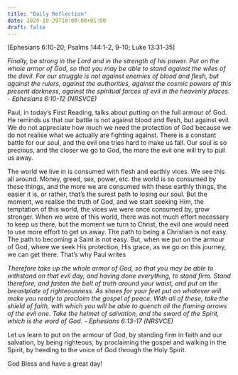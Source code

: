 ```yaml
---
title: "Daily Reflection"
date: 2020-10-29T10:00:00+01:00
draft: false
---
```


[Ephesians 6:10-20; Psalms 144:1-2, 9-10; Luke 13:31-35]

_Finally, be strong in the Lord and in the strength of his power. Put on the whole armor of God, so that you may be able to stand against the wiles of the devil. For our struggle is not against enemies of blood and flesh, but against the rulers, against the authorities, against the cosmic powers of this present darkness, against the spiritual forces of evil in the heavenly places. - Ephesians 6:10-12 (NRSVCE)_

Paul, in today’s First Reading, talks about putting on the full armour of God. He reminds us that our battle is not against blood and flesh, but against evil. We do not appreciate how much we need the protection of God because we do not realise what we actually are fighting against. There is a constant battle for our soul, and the evil one tries hard to make us fall. Our soul is so precious, and the closer we go to God, the more the evil one will try to pull us away.

The world we live in is consumed with flesh and earthly vices. We see this all around. Money, greed, sex, power, etc. the world is so consumed by these things, and the more we are consumed with these earthly things, the easier it is, or rather, that’s the surest path to losing our soul. But the moment, we realise the truth of God, and we start seeking Him, the temptation of this world, the vices we were once consumed by, grow stronger. When we were of this world, there was not much effort necessary to keep us there, but the moment we turn to Christ, the evil one would need to use more effort to get us away. The path to being a Christian is not easy. The path to becoming a Saint is not easy. But, when we put on the armour of God, where we seek His protection, His grace, as we go on this journey, we can get there. That’s why Paul writes

_Therefore take up the whole armor of God, so that you may be able to withstand on that evil day, and having done everything, to stand firm. Stand therefore, and fasten the belt of truth around your waist, and put on the breastplate of righteousness. As shoes for your feet put on whatever will make you ready to proclaim the gospel of peace. With all of these, take the shield of faith, with which you will be able to quench all the flaming arrows of the evil one. Take the helmet of salvation, and the sword of the Spirit, which is the word of God. - Ephesians 6:13-17 (NRSVCE)_

Let us learn to put on the armour of God, by standing firm in faith and our salvation, by being righteous, by proclaiming the gospel and walking in the Spirit, by heeding to the voice of God through the Holy Spirit.

God Bless and have a great day!